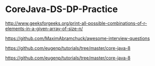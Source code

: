 # CoreJava-DS-DP-Practice

http://www.geeksforgeeks.org/print-all-possible-combinations-of-r-elements-in-a-given-array-of-size-n/


https://github.com/MaximAbramchuck/awesome-interview-questions

https://github.com/eugenp/tutorials/tree/master/core-java-8

https://github.com/eugenp/tutorials/tree/master/core-java-8

